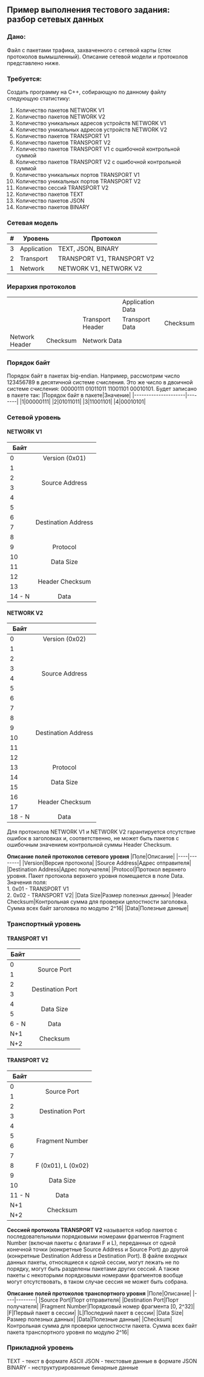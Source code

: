 ## Пример выполнения тестового задания: разбор сетевых данных

### Дано:
Файл с пакетами трафика, захваченного с сетевой карты (стек протоколов вымышленный). Описание сетевой модели и протоколов представлено ниже.

### Требуется:
Создать программу на C++, собирающую по данному файлу следующую статистику:
1. Количество пакетов NETWORK V1
2. Количество пакетов NETWORK V2
3. Количество уникальных адресов устройств NETWORK V1
4. Количество уникальных адресов устройств NETWORK V2
5. Количество пакетов TRANSPORT V1
6. Количество пакетов TRANSPORT V2
7. Количество пакетов TRANSPORT V1 с ошибочной контрольной суммой
8. Количество пакетов TRANSPORT V2 с ошибочной контрольной суммой
9. Количество уникальных портов TRANSPORT V1
10. Количество уникальных портов TRANSPORT V2
11. Количество сессий TRANSPORT V2
12. Количество пакетов TEXT
13. Количество пакетов JSON
14. Количество пакетов BINARY

### Сетевая модель
|#|Уровень|Протокол|
|-|-------|--------|
|3|Application|TEXT, JSON, BINARY|
|2|Transport|TRANSPORT V1, TRANSPORT V2|
|1|Network|NETWORK V1, NETWORK V2|

### Иерархия протоколов
<table>
  <tbody>
    <tr>
      <td colspan=3></td>
      <td>Application Data</td>
      <td></td>
    </tr>
    <tr>
      <td colspan=2></td>
      <td>Transport Header</td>
      <td>Transport Data</td>
      <td>Checksum</td>
    </tr>
    <tr>
      <td>Network Header</td>
      <td>Checksum</td>
      <td colspan=3>Network Data</td>
    </tr>
  </tbody>
</table>

### Порядок байт
Порядок байт в пакетах big-endian.
Например, рассмотрим число 123456789 в десятичной системе счисления.
Это же число в двоичной системе счисления: 00000111 01011011 11001101 00010101.
Будет записано в пакете так:
|Порядок байт в пакете|Значение|
|---------------------|--------|
|1|00000111|
|2|01011011|
|3|11001101|
|4|00010101|

### Сетевой уровень
#### NETWORK V1
<table>
  <thead>
    <tr>
      <th>Байт</th>
      <th></th>
    </tr>
  </thead>
  <tbody>
    <tr>
      <td>0</td>
      <td align="center">Version (0x01)</td>
    </tr>
    <tr>
      <td>1</td>
      <td rowspan=4 align="center">Source Address</td>
    </tr>
    <tr>
      <td>2</td>
    </tr>
    <tr>
      <td>3</td>
    </tr>
    <tr>
      <td>4</td>
    </tr>
    <tr>
      <td>5</td>
      <td rowspan=4 align="center">Destination Address</td>
    </tr>
    <tr>
      <td>6</td>
    </tr>
    <tr>
      <td>7</td>
    </tr>
    <tr>
      <td>8</td>
    </tr>
    <tr>
      <td>9</td>
      <td align="center">Protocol</td>
    </tr>
    <tr>
      <td>10</td>
      <td rowspan=2 align="center">Data Size</td>
    </tr>
    <tr>
      <td>11</td>
    </tr>
    <tr>
      <td>12</td>
      <td rowspan=2 align="center">Header Checksum</td>
    </tr>
    <tr>
      <td>13</td>
    </tr>
    <tr>
      <td>14 - N</td>
      <td align="center">Data</td>
    </tr>
  </tbody>
</table>

#### NETWORK V2
<table>
  <thead>
    <tr>
      <th>Байт</th>
      <th></th>
    </tr>
  </thead>
  <tbody>
    <tr>
      <td>0</td>
      <td align="center">Version (0x02)</td>
    </tr>
    <tr>
      <td>1</td>
      <td rowspan=6 align="center">Source Address</td>
    </tr>
    <tr>
      <td>2</td>
    </tr>
    <tr>
      <td>3</td>
    </tr>
    <tr>
      <td>4</td>
    </tr>
    <tr>
      <td>5</td>
    </tr>
    <tr>
      <td>6</td>
    </tr>
    <tr>
      <td>7</td>
      <td rowspan=6 align="center">Destination Address</td>
    </tr>
    <tr>
      <td>8</td>
    </tr>
    <tr>
      <td>9</td>
    </tr>
    <tr>
      <td>10</td>
    </tr>
    <tr>
      <td>11</td>
    </tr>
    <tr>
      <td>12</td>
    </tr>
    <tr>
      <td>13</td>
      <td align="center">Protocol</td>
    </tr>
    <tr>
      <td>14</td>
      <td rowspan=2 align="center">Data Size</td>
    </tr>
    <tr>
      <td>15</td>
    </tr>
    <tr>
      <td>16</td>
      <td rowspan=2 align="center">Header Checksum</td>
    </tr>
    <tr>
      <td>17</td>
    </tr>
    <tr>
      <td>18 - N</td>
      <td align="center">Data</td>
    </tr>
  </tbody>
</table>

Для протоколов NETWORK V1 и NETWORK V2 гарантируется отсутствие ошибок в заголовках и, соответственно, не может быть пакетов с ошибочным значением контрольной суммы Header Checksum.

**Описание полей протоколов сетевого уровня**
|Поле|Описание|
|----|--------|
|Version|Версия протокола|
|Source Address|Адрес отправителя|
|Destination Address|Адрес получателя|
|Protocol|Протокол верхнего уровня. Пакет протокола верхнего уровня помещается в поле Data.<br>Значения поля:<br>  1. 0x01 - TRANSPORT V1<br>  2. 0x02 - TRANSPORT V2|
|Data Size|Размер полезных данных|
|Header Checksum|Контрольная сумма для проверки целостности заголовка. Сумма всех байт заголовка по модулю 2^16|
|Data|Полезные данные|

### Транспортный уровень
#### TRANSPORT V1
<table>
  <thead>
    <tr>
      <th>Байт</th>
      <th></th>
    </tr>
  </thead>
  <tbody>
    <tr>
      <td>0</td>
      <td rowspan=2 align="center">Source Port</td>
    </tr>
    <tr>
      <td>1</td>
    </tr>
    <tr>
      <td>2</td>
      <td rowspan=2 align="center">Destination Port</td>
    </tr>
    <tr>
      <td>3</td>
    </tr>
    <tr>
      <td>4</td>
      <td rowspan=2 align="center">Data Size</td>
    </tr>
    <tr>
      <td>5</td>
    </tr>
    <tr>
      <td>6 - N</td>
      <td align="center">Data</td>
    </tr>
    <tr>
      <td>N+1</td>
      <td rowspan=2 align="center">Checksum</td>
    </tr>
    <tr>
      <td>N+2</td>
    </tr>
  </tbody>
</table>

#### TRANSPORT V2
<table>
  <thead>
    <tr>
      <th>Байт</th>
      <th></th>
    </tr>
  </thead>
  <tbody>
    <tr>
      <td>0</td>
      <td rowspan=2 align="center">Source Port</td>
    </tr>
    <tr>
      <td>1</td>
    </tr>
    <tr>
      <td>2</td>
      <td rowspan=2 align="center">Destination Port</td>
    </tr>
    <tr>
      <td>3</td>
    </tr>
    <tr>
      <td>4</td>
      <td rowspan=4 align="center">Fragment Number</td>
    </tr>
    <tr>
      <td>5</td>
    </tr>
    <tr>
      <td>6</td>
    </tr>
    <tr>
      <td>7</td>
    </tr>
    <tr>
      <td>8</td>
      <td align="center">F (0x01), L (0x02)</td>
    </tr>
    <tr>
      <td>9</td>
      <td rowspan=2 align="center">Data Size</td>
    </tr>
    <tr>
      <td>10</td>
    </tr>
    <tr>
      <td>11 - N</td>
      <td align="center">Data</td>
    </tr>
    <tr>
      <td>N+1</td>
      <td rowspan=2 align="center">Checksum</td>
    </tr>
    <tr>
      <td>N+2</td>
    </tr>
  </tbody>
</table>

**Сессией протокола TRANSPORT V2** называется набор пакетов с последовательными порядковыми номерами фрагментов Fragment Number (включая пакеты с флагами F и L), переданных от одной конечной точки (конкретные Source Address и Source Port) до другой (конкретные Destination Address и Destination Port). В файле входных данных пакеты, относящиеся к одной сессии, могут лежать не по порядку, могут быть разделены пакетами других сессий. А также пакеты с некоторыми порядковыми номерами фрагментов вообще могут отсутствовать, в таком случае сессия не может быть собрана.

**Описание полей протоколов транспортного уровня**
|Поле|Описание|
|----|--------|
|Source Port|Порт отправителя|
|Destination Port|Порт получателя|
|Fragment Number|Порядковый номер фрагмента [0, 2^32]|
|F|Первый пакет в сессии|
|L|Последний пакет в сессии|
|Data Size|Размер полезных данных|
|Data|Полезные данные|
|Checksum|Контрольная сумма для проверки целостности пакета. Сумма всех байт пакета транспортного уровня по модулю 2^16|

### Прикладной уровень
TEXT - текст в формате ASCII
JSON - текстовые данные в формате JSON
BINARY - неструктурированные бинарные данные
